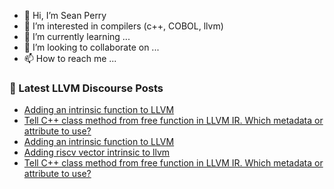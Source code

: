- 👋 Hi, I’m Sean Perry
- 👀 I’m interested in compilers (c++, COBOL, llvm)
- 🌱 I’m currently learning ...
- 💞️ I’m looking to collaborate on ...
- 📫 How to reach me ...

<!---
s66perry/s66perry is a ✨ special ✨ repository because its `README.md` (this file) appears on your GitHub profile.
You can click the Preview link to take a look at your changes.
--->
### 📕 Latest LLVM Discourse Posts

<!-- DISCOURSE-LLVM:START -->
- [Adding an intrinsic function to LLVM](https://discourse.llvm.org/t/adding-an-intrinsic-function-to-llvm/68175#post_5)
- [Tell C++ class method from free function in LLVM IR. Which metadata or attribute to use?](https://discourse.llvm.org/t/tell-c-class-method-from-free-function-in-llvm-ir-which-metadata-or-attribute-to-use/68693#post_2)
- [Adding an intrinsic function to LLVM](https://discourse.llvm.org/t/adding-an-intrinsic-function-to-llvm/68175#post_4)
- [Adding riscv vector intrinsic to llvm](https://discourse.llvm.org/t/adding-riscv-vector-intrinsic-to-llvm/68694#post_1)
- [Tell C++ class method from free function in LLVM IR. Which metadata or attribute to use?](https://discourse.llvm.org/t/tell-c-class-method-from-free-function-in-llvm-ir-which-metadata-or-attribute-to-use/68693#post_1)
<!-- DISCOURSE-LLVM:END -->
